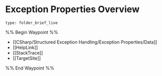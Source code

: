 # Exception Properties Overview
 
```ccard
type: folder_brief_live
```
 
%% Begin Waypoint %%
- [[CSharp/Structured Exception Handling/Exception Properties/Data]]
- [[HelpLink]]
- [[StackTrace]]
- [[TargetSite]]

%% End Waypoint %%
